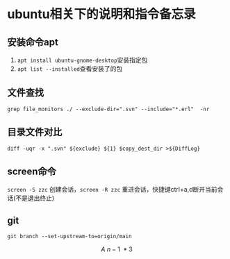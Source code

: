 # ubuntu相关下的说明和指令备忘录

安装命令apt
-----------
1. `apt install ubuntu-gnome-desktop`安装指定包
2. `apt list --installed`查看安装了的包


文件查找
--------
`grep file_monitors ./ --exclude-dir=".svn" --include="*.erl"  -nr`

目录文件对比
------------
`diff -uqr -x ".svn" ${exclude} ${1} $copy_dest_dir >${DiffLog}`

screen命令
-----------
`screen -S zzc` 创建会话，`screen -R zzc` 重进会话，快捷键ctrl+a,d断开当前会话(不是退出终止)

git
----
`git branch --set-upstream-to=origin/main`

$$
A~n-1~*3
$$
